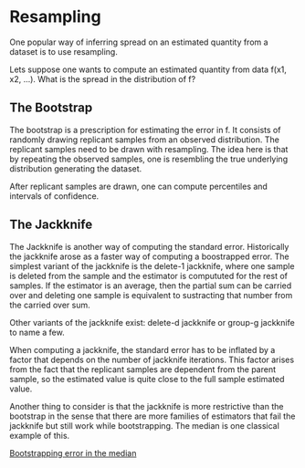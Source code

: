 # Resampling

One popular way of inferring spread on an estimated quantity from a dataset is to use resampling.

Lets suppose one wants to compute an estimated quantity from data f(x1, x2, ...). What is the spread in the distribution of f?

## The Bootstrap

The bootstrap is a prescription for estimating the error in f. It consists of randomly drawing replicant samples from an observed distribution. 
The replicant samples need to be drawn with resampling. The idea here is that by repeating the observed samples, one is resembling the true underlying distribution generating the dataset.

After replicant samples are drawn, one can compute percentiles and intervals of confidence.

## The Jackknife

The Jackknife is another way of computing the standard error. Historically the jackknife arose as a faster way of computing a boostrapped error. The simplest variant of the jackknife is the delete-1 jackknife, where one sample is deleted from the sample and the estimator is compututed for the rest of samples.
If the estimator is an average, then the partial sum can be carried over and deleting one sample is equivalent to sustracting that number from the carried over sum.

Other variants of the jackknife exist: delete-d jackknife or group-g jackknife to name a few.

When computing a jackknife, the standard error has to be inflated by a factor that depends on the number of jackknife iterations. This factor arises from the fact that the replicant samples are dependent from the parent sample, so the estimated value is quite close to the full sample estimated value.

Another thing to consider is that the jackknife is more restrictive than the bootstrap in the sense that there are more families of estimators that fail the jackknife but still work while bootstrapping. The median is one classical example of this.

[Bootstrapping error in the median](https://github.com/patogallardo/resampling_techniques/blob/master/Uncertainty%20in%20the%20median.ipynb)
